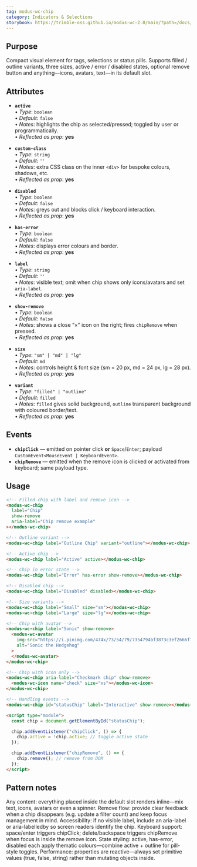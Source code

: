 ```yaml
---
tag: modus-wc-chip
category: Indicators & Selections
storybook: https://trimble-oss.github.io/modus-wc-2.0/main/?path=/docs/components-chip--docs
---
```


## Purpose

Compact visual element for tags, selections or status pills. Supports filled / outline variants, three sizes, active / error / disabled states, optional remove button and anything—icons, avatars, text—in its default slot.

## Attributes

- **`active`**  
  • _Type_: `boolean`  
  • _Default_: `false`  
  • _Notes_: highlights the chip as selected/pressed; toggled by user or programmatically.  
  • _Reflected as prop_: **yes**

- **`custom-class`**  
  • _Type_: `string`  
  • _Default_: `''`  
  • _Notes_: extra CSS class on the inner `<div>` for bespoke colours, shadows, etc.  
  • _Reflected as prop_: **yes**

- **`disabled`**  
  • _Type_: `boolean`  
  • _Default_: `false`  
  • _Notes_: greys out and blocks click / keyboard interaction.  
  • _Reflected as prop_: **yes**

- **`has-error`**  
  • _Type_: `boolean`  
  • _Default_: `false`  
  • _Notes_: displays error colours and border.  
  • _Reflected as prop_: **yes**

- **`label`**  
  • _Type_: `string`  
  • _Default_: `''`  
  • _Notes_: visible text; omit when chip shows only icons/avatars and set `aria-label`.  
  • _Reflected as prop_: **yes**

- **`show-remove`**  
  • _Type_: `boolean`  
  • _Default_: `false`  
  • _Notes_: shows a close “×” icon on the right; fires `chipRemove` when pressed.  
  • _Reflected as prop_: **yes**

- **`size`**  
  • _Type_: `"sm" | "md" | "lg"`  
  • _Default_: `md`  
  • _Notes_: controls height & font size (sm = 20 px, md = 24 px, lg = 28 px).  
  • _Reflected as prop_: **yes**

- **`variant`**  
  • _Type_: `"filled" | "outline"`  
  • _Default_: `filled`  
  • _Notes_: `filled` gives solid background, `outline` transparent background with coloured border/text.  
  • _Reflected as prop_: **yes**

## Events

- **`chipClick`** — emitted on pointer click **or** `Space`/`Enter`; payload `CustomEvent<MouseEvent | KeyboardEvent>`.
- **`chipRemove`** — emitted when the remove icon is clicked or activated from keyboard; same payload type.

## Usage

```html
<!-- Filled chip with label and remove icon -->
<modus-wc-chip
  label="Chip"
  show-remove
  aria-label="Chip remove example"
></modus-wc-chip>

<!-- Outline variant -->
<modus-wc-chip label="Outline Chip" variant="outline"></modus-wc-chip>

<!-- Active chip -->
<modus-wc-chip label="Active" active></modus-wc-chip>

<!-- Chip in error state -->
<modus-wc-chip label="Error" has-error show-remove></modus-wc-chip>

<!-- Disabled chip -->
<modus-wc-chip label="Disabled" disabled></modus-wc-chip>

<!-- Size variants -->
<modus-wc-chip label="Small" size="sm"></modus-wc-chip>
<modus-wc-chip label="Large" size="lg"></modus-wc-chip>

<!-- Chip with avatar -->
<modus-wc-chip label="Sonic" show-remove>
  <modus-wc-avatar
    img-src="https://i.pinimg.com/474x/73/54/79/7354794bf3873c3ef2666f778da4bcac.jpg"
    alt="Sonic the Hedgehog"
  >
  </modus-wc-avatar>
</modus-wc-chip>

<!-- Chip with icon only -->
<modus-wc-chip aria-label="Checkmark chip" show-remove>
  <modus-wc-icon name="check" size="xs"></modus-wc-icon>
</modus-wc-chip>

<!-- Handling events -->
<modus-wc-chip id="statusChip" label="Interactive" show-remove></modus-wc-chip>

<script type="module">
  const chip = document.getElementById("statusChip");

  chip.addEventListener("chipClick", () => {
    chip.active = !chip.active; // toggle active state
  });

  chip.addEventListener("chipRemove", () => {
    chip.remove(); // remove from DOM
  });
</script>
```

## Pattern notes

Any content: everything placed inside the default slot renders inline—mix text, icons, avatars or even a spinner.
Remove flow: provide clear feedback when a chip disappears (e.g. update a filter count) and keep focus management in mind.
Accessibility: if no visible label, include an aria-label or aria-labelledby so screen readers identify the chip.
Keyboard support: space/enter triggers chipClick; delete/backspace triggers chipRemove when focus is inside the remove icon.
State styling: active, has-error, disabled each apply thematic colours—combine active + outline for pill-style toggles.
Performance: properties are reactive—always set primitive values (true, false, string) rather than mutating objects inside.
